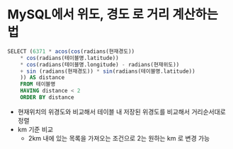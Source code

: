# MySQL에서 위도, 경도 로 거리 계산하는 법

```sql
SELECT (6371 * acos(cos(radians(현재경도)) 
    * cos(radians(테이블명.latitude))
    * cos(radians(테이블명.longitude) - radians(현재위도))   
    + sin (radians(현재경도)) * sin(radians(테이블명.latitude)) 
    )) AS distance
    FROM 테이블명
    HAVING distance < 2
    ORDER BY distance
```

- 현재위치의 위경도와 비교해서 테이블 내 저장된 위경도를 비교해서 거리순서대로 정렬
- km 기준 비교
    - 2km 내에 있는 목록을 가져오는 조건으로 2는 원하는 km 로 변경 가능